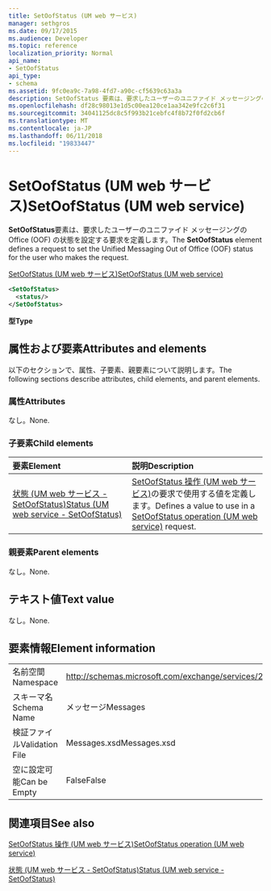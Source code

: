 ```yaml
---
title: SetOofStatus (UM web サービス)
manager: sethgros
ms.date: 09/17/2015
ms.audience: Developer
ms.topic: reference
localization_priority: Normal
api_name:
- SetOofStatus
api_type:
- schema
ms.assetid: 9fc0ea9c-7a98-4fd7-a90c-cf5639c63a3a
description: SetOofStatus 要素は、要求したユーザーのユニファイド メッセージングの Office (OOF) の状態を設定する要求を定義します。
ms.openlocfilehash: df28c98013e1d5c00ea120ce1aa342e9fc2c6f31
ms.sourcegitcommit: 34041125dc8c5f993b21cebfc4f8b72f0fd2cb6f
ms.translationtype: MT
ms.contentlocale: ja-JP
ms.lasthandoff: 06/11/2018
ms.locfileid: "19833447"
---
```

# <a name="setoofstatus-um-web-service"></a><span data-ttu-id="f12f4-103">SetOofStatus (UM web サービス)</span><span class="sxs-lookup"><span data-stu-id="f12f4-103">SetOofStatus (UM web service)</span></span>

<span data-ttu-id="f12f4-104">**SetOofStatus**要素は、要求したユーザーのユニファイド メッセージングの Office (OOF) の状態を設定する要求を定義します。</span><span class="sxs-lookup"><span data-stu-id="f12f4-104">The **SetOofStatus** element defines a request to set the Unified Messaging Out of Office (OOF) status for the user who makes the request.</span></span> 
  
[<span data-ttu-id="f12f4-105">SetOofStatus (UM web サービス)</span><span class="sxs-lookup"><span data-stu-id="f12f4-105">SetOofStatus (UM web service)</span></span>](setoofstatus-um-web-service.md)
  
```xml
<SetOofStatus>
  <status/>
</SetOofStatus>
```

 <span data-ttu-id="f12f4-106">**型**</span><span class="sxs-lookup"><span data-stu-id="f12f4-106">**Type**</span></span>
## <a name="attributes-and-elements"></a><span data-ttu-id="f12f4-107">属性および要素</span><span class="sxs-lookup"><span data-stu-id="f12f4-107">Attributes and elements</span></span>

<span data-ttu-id="f12f4-108">以下のセクションで、属性、子要素、親要素について説明します。</span><span class="sxs-lookup"><span data-stu-id="f12f4-108">The following sections describe attributes, child elements, and parent elements.</span></span>
  
### <a name="attributes"></a><span data-ttu-id="f12f4-109">属性</span><span class="sxs-lookup"><span data-stu-id="f12f4-109">Attributes</span></span>

<span data-ttu-id="f12f4-110">なし。</span><span class="sxs-lookup"><span data-stu-id="f12f4-110">None.</span></span>
  
### <a name="child-elements"></a><span data-ttu-id="f12f4-111">子要素</span><span class="sxs-lookup"><span data-stu-id="f12f4-111">Child elements</span></span>

|<span data-ttu-id="f12f4-112">**要素**</span><span class="sxs-lookup"><span data-stu-id="f12f4-112">**Element**</span></span>|<span data-ttu-id="f12f4-113">**説明**</span><span class="sxs-lookup"><span data-stu-id="f12f4-113">**Description**</span></span>|
|:-----|:-----|
|[<span data-ttu-id="f12f4-114">状態 (UM web サービス - SetOofStatus)</span><span class="sxs-lookup"><span data-stu-id="f12f4-114">Status (UM web service - SetOofStatus)</span></span>](status-um-web-servicesetoofstatus.md) <br/> |<span data-ttu-id="f12f4-115">[SetOofStatus 操作 (UM web サービス)](setoofstatus-operation-um-web-service.md)の要求で使用する値を定義します。</span><span class="sxs-lookup"><span data-stu-id="f12f4-115">Defines a value to use in a [SetOofStatus operation (UM web service)](setoofstatus-operation-um-web-service.md) request.</span></span>  <br/> |
   
### <a name="parent-elements"></a><span data-ttu-id="f12f4-116">親要素</span><span class="sxs-lookup"><span data-stu-id="f12f4-116">Parent elements</span></span>

<span data-ttu-id="f12f4-117">なし。</span><span class="sxs-lookup"><span data-stu-id="f12f4-117">None.</span></span>
  
## <a name="text-value"></a><span data-ttu-id="f12f4-118">テキスト値</span><span class="sxs-lookup"><span data-stu-id="f12f4-118">Text value</span></span>

<span data-ttu-id="f12f4-119">なし。</span><span class="sxs-lookup"><span data-stu-id="f12f4-119">None.</span></span>
  
## <a name="element-information"></a><span data-ttu-id="f12f4-120">要素情報</span><span class="sxs-lookup"><span data-stu-id="f12f4-120">Element information</span></span>

|||
|:-----|:-----|
|<span data-ttu-id="f12f4-121">名前空間</span><span class="sxs-lookup"><span data-stu-id="f12f4-121">Namespace</span></span>  <br/> |http://schemas.microsoft.com/exchange/services/2006/messages  <br/> |
|<span data-ttu-id="f12f4-122">スキーマ名</span><span class="sxs-lookup"><span data-stu-id="f12f4-122">Schema Name</span></span>  <br/> |<span data-ttu-id="f12f4-123">メッセージ</span><span class="sxs-lookup"><span data-stu-id="f12f4-123">Messages</span></span>  <br/> |
|<span data-ttu-id="f12f4-124">検証ファイル</span><span class="sxs-lookup"><span data-stu-id="f12f4-124">Validation File</span></span>  <br/> |<span data-ttu-id="f12f4-125">Messages.xsd</span><span class="sxs-lookup"><span data-stu-id="f12f4-125">Messages.xsd</span></span>  <br/> |
|<span data-ttu-id="f12f4-126">空に設定可能</span><span class="sxs-lookup"><span data-stu-id="f12f4-126">Can be Empty</span></span>  <br/> |<span data-ttu-id="f12f4-127">False</span><span class="sxs-lookup"><span data-stu-id="f12f4-127">False</span></span>  <br/> |
   
## <a name="see-also"></a><span data-ttu-id="f12f4-128">関連項目</span><span class="sxs-lookup"><span data-stu-id="f12f4-128">See also</span></span>



[<span data-ttu-id="f12f4-129">SetOofStatus 操作 (UM web サービス)</span><span class="sxs-lookup"><span data-stu-id="f12f4-129">SetOofStatus operation (UM web service)</span></span>](setoofstatus-operation-um-web-service.md)
  
[<span data-ttu-id="f12f4-130">状態 (UM web サービス - SetOofStatus)</span><span class="sxs-lookup"><span data-stu-id="f12f4-130">Status (UM web service - SetOofStatus)</span></span>](status-um-web-servicesetoofstatus.md)

